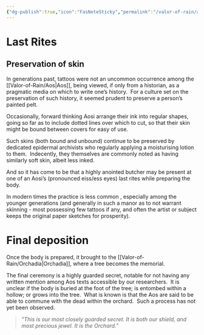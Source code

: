 ```yaml
---
{"dg-publish":true,"icon":"FasNoteSticky","permalink":"/valor-of-rain/aos-funereal-rites/","dgPassFrontmatter":true,"created":"2025-07-23T17:18:17.179+09:30","updated":"2025-07-26T00:12:20.627+09:30"}
---
```


# Last Rites
## Preservation of skin 

In generations past, tattoos were not an uncommon occurrence among the [[Valor-of-Rain/Aos\|Aos]], being viewed, if only from a historian, as a pragmatic media on which to write one’s history.  For a culture set on the preservation of such history, it seemed prudent to preserve a person’s painted pelt.  

Occasionally, forward thinking Aosi arrange their ink into regular shapes, going so far as to include dotted lines over which to cut, so that their skin might be bound between covers for easy of use. 

Such skins (both bound and unbound) continue to be preserved by dedicated epidermal archivists who regularly applying a moisturising lotion to them.  Indecently, they themselves are commonly noted as having similarly soft skin, albeit less inked.

And so it has come to be that a highly anointed butcher may be present at one of an Aosi’s (pronounced eiss/ess eyes) last rites while preparing the body.

In modern times the practice is less common , especially among the younger generations (and generally in such a manor as to not warrant skinning - most possessing few tattoos if any, and often the artist or subject keeps the original paper sketches for prosperity).

  

# Final deposition

Once the body is prepared, it brought to the [[Valor-of-Rain/Orchadia\|Orchadia]], where a tree becomes the memorial.  

The final ceremony is a highly guarded secret, notable for not having any written mention among Aos texts accessible by our researchers.  It is unclear if the body is buried at the foot of the tree; is entombed within a hollow; or grows into the tree.  What is known is that the Aos are said to be able to commune with the dead within the orchard.  Such a process has not yet been observed.

> *”This is our most closely guarded secret.  It is both our shield, and most precious jewel.  It is the Orchard.”*